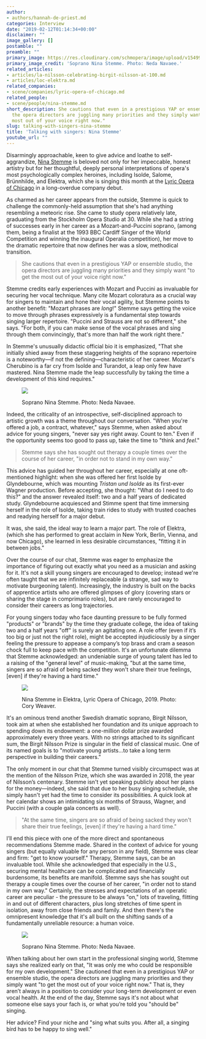 ```yaml
---
author:
- authors/hannah-de-priest.md
categories: Interview
date: "2019-02-12T01:14:34+00:00"
disclaimer: ""
image_gallery: []
postamble: ""
preamble: ""
primary_image: https://res.cloudinary.com/schmopera/image/upload/v1549934293/media/2019/02/sqNinaStemme.jpg
primary_image_credit: 'Soprano Nina Stemme. Photo: Neda Navaee.'
related_articles:
- articles/la-nilsson-celebrating-birgit-nilsson-at-100.md
- articles/loc-elektra.md
related_companies:
- scene/companies/lyric-opera-of-chicago.md
related_people:
- scene/people/nina-stemme.md
short_description: She cautions that even in a prestigious YAP or ensemble studio,
  the opera directors are juggling many priorities and they simply want "to get the
  most out of your voice right now."
slug: talking-with-singers-nina-stemme
title: 'Talking with singers: Nina Stemme'
youtube_url: ""
---
```

Disarmingly approachable, keen to give advice and loathe to self-aggrandize, [Nina Stemme](/scene/people/nina-stemme/) is beloved not only for her impeccable, honest artistry but for her thoughtful, deeply personal interpretations of opera's most psychologically complex heroines, including Isolde, Salome, Brünnhilde, and Elektra, which she is singing this month at the [Lyric Opera of Chicago](/stemmes-elektra-visible-in-every-wild-look-and-lurching-step/) in a long-overdue company debut.

As charmed as her career appears from the outside, Stemme is quick to challenge the commonly-held assumption that she's had anything resembling a meteoric rise. She came to study opera relatively late, graduating from the Stockholm Opera Studio at 30. While she had a string of successes early in her career as a Mozart-and-Puccini soprano, (among them, being a finalist at the 1993 BBC Cardiff Singer of the World Competition and winning the inaugural Operalia competition), her move to the dramatic repertoire that now defines her was a slow, methodical transition.

> She cautions that even in a prestigious YAP or ensemble studio, the opera directors are juggling many priorities and they simply want "to get the most out of your voice right now."

Stemme credits early experiences with Mozart and Puccini as invaluable for securing her vocal technique. Many cite Mozart coloratura as a crucial way for singers to maintain and hone their vocal agility, but Stemme points to another benefit: "Mozart phrases are _long_!" Stemme says getting the voice to move through phrases expressively is a fundamental step towards singing larger repertoire. "Puccini and Strauss are not so different," she says. "For both, if you can make sense of the vocal phrases and sing through them convincingly, that's more than half the work right there.”

In Stemme's unusually didactic official bio it is emphasized, "That she initially shied away from these staggering heights of the soprano repertoire is a noteworthy—if not the defining—characteristic of her career. Mozart's Cherubino is a far cry from Isolde and Turandot, a leap only few have mastered. Nina Stemme made the leap successfully by taking the time a development of this kind requires."

<figure data-type="image">

![](https://res.cloudinary.com/schmopera/image/upload/v1549934452/media/2019/02/NinaStemmeNedaNavaee2.jpg)

<figcaption>Soprano Nina Stemme. Photo: Neda Navaee.</figcaption>

</figure>

Indeed, the criticality of an introspective, self-disciplined approach to artistic growth was a theme throughout our conversation. "When you're offered a job, a contract, whatever," says Stemme, when asked about advice for young singers, "never say yes right away. Count to ten." Even if the opportunity seems too good to pass up, take the time to "think and _feel_."

> Stemme says she has sought out therapy a couple times over the course of her career, "in order not to stand in my own way."

This advice has guided her throughout her career, especially at one oft-mentioned highlight: when she was offered her first Isolde by Glyndebourne, which was mounting _Tristan und Isolde_ as its first-ever Wagner production. Before accepting, she thought: "What do I need to do this?" and the answer revealed itself: two and a half years of dedicated study. Glyndebourne acquiesced and Stimme spent that time immersing herself in the role of Isolde, taking train rides to study with trusted coaches and readying herself for a major debut.

It was, she said, the ideal way to learn a major part. The role of Elektra, (which she has performed to great acclaim in New York, Berlin, Vienna, and now Chicago), she learned in less desirable circumstances, "fitting it in between jobs."

Over the course of our chat, Stemme was eager to emphasize the importance of figuring out exactly what you need as a musician and asking for it. It's not a skill young singers are encouraged to develop; instead we're often taught that we are infinitely replaceable (a strange, sad way to motivate burgeoning talent). Increasingly, the industry is built on the backs of apprentice artists who are offered glimpses of glory (covering stars or sharing the stage in comprimario roles), but are rarely encouraged to consider their careers as long trajectories.

For young singers today who face daunting pressure to be fully formed "products" or "brands" by the time they graduate college, the idea of taking two and a half years "off" is surely an agitating one. A role offer (even if it’s too big or just not the right role), might be accepted injudiciously by a singer feeling the pressure to appease a company’s top brass and cram a season chock full to keep pace with the competition. It's an unfortunate dilemma that Stemme acknowledged: an undeniable surge of young talent has led to a raising of the "general level" of music-making, "but at the same time, singers are so afraid of being sacked they won't share their true feelings, \[even\] if they're having a hard time."

<figure data-type="image">

![](https://res.cloudinary.com/schmopera/image/upload/v1549581135/media/2019/02/NinaStemme2ELEKTRALyricOperaofChicago.jpg)

<figcaption>Nina Stemme in Elektra, Lyric Opera of Chicago, 2019. Photo: Cory Weaver.</figcaption>

</figure>

It's an ominous trend another Swedish dramatic soprano, Birgit Nilsson, took aim at when she established her foundation and its unique approach to spending down its endowment: a one-million dollar prize awarded approximately every three years. With no strings attached to its significant sum, the Birgit Nilsson Prize is singular in the field of classical music. One of its named goals is to "motivate young artists...to take a long term perspective in building their careers."

The only moment in our chat that Stemme turned visibly circumspect was at the mention of the Nilsson Prize, which she was awarded in 2018, the year of Nilsson’s centenary. Stemme isn't yet speaking publicly about her plans for the money—indeed, she said that due to her busy singing schedule, she simply hasn't yet had the time to consider its possibilities. A quick look at her calendar shows an intimidating six months of Strauss, Wagner, and Puccini (with a couple gala concerts as well).

> "At the same time, singers are so afraid of being sacked they won't share their true feelings, \[even\] if they're having a hard time."

I’ll end this piece with one of the more direct and spontaneous recommendations Stemme made. Shared in the context of advice for young singers (but equally valuable for any person in any field), Stemme was clear and firm: "get to know yourself." Therapy, Stemme says, can be an invaluable tool. While she acknowledged that especially in the U.S., securing mental healthcare can be complicated and financially burdensome, its benefits are manifold. Stemme says she has sought out therapy a couple times over the course of her career, "in order not to stand in my own way." Certainly, the stresses and expectations of an operatic career are peculiar - the pressure to be always "on," lots of traveling, flitting in and out of different characters, plus long stretches of time spent in isolation, away from close friends and family. And then there's the omnipresent knowledge that it's all built on the shifting sands of a fundamentally unreliable resource: a human voice.

<figure data-type="image">

![](https://res.cloudinary.com/schmopera/image/upload/v1549934572/media/2019/02/NinaStemmeNedaNavaee.jpg)

<figcaption>Soprano Nina Stemme. Photo: Neda Navaee.</figcaption>

</figure>

When talking about her own start in the professional singing world, Stemme says she realized early on that, "It was only me who could be responsible for my own development." She cautioned that even in a prestigious YAP or ensemble studio, the opera directors are juggling many priorities and they simply want "to get the most out of your voice right now." That is, they aren’t always in a position to consider your long-term development or even vocal health. At the end of the day, Stemme says it's not about what someone else says your fach is, or what you’re told you "should be" singing.

Her advice? Find your niche and "sing what suits you. After all, a singing bird has to be happy to sing well."
